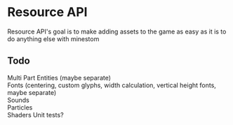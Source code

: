 # Resource API
Resource API's goal is to make adding assets to the game as easy as it is to do anything else with minestom

## Todo
Multi Part Entities (maybe separate) \
Fonts (centering, custom glyphs, width calculation, vertical height fonts, maybe separate) \
Sounds \
Particles \
Shaders
Unit tests?